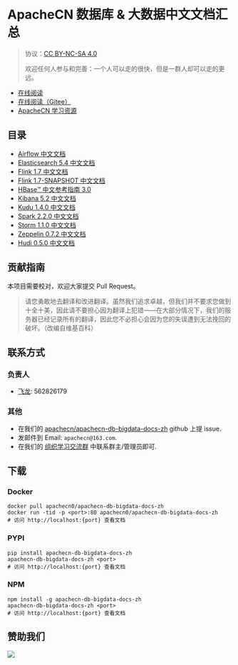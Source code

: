 # ApacheCN 数据库 &amp; 大数据中文文档汇总

> 协议：[CC BY-NC-SA 4.0](http://creativecommons.org/licenses/by-nc-sa/4.0/)
> 
> 欢迎任何人参与和完善：一个人可以走的很快，但是一群人却可以走的更远。

* [在线阅读](https://bddoc.apachecn.org)
* [在线阅读（Gitee）](https://apachecn.gitee.io/apachecn-db-bigdata-docs-zh/)
* [ApacheCN 学习资源](http://docs.apachecn.org/)

## 目录

+   [Airflow 中文文档](doc/airflow-doc-zh/SUMMARY.md)
+   [Elasticsearch 5.4 中文文档](doc/elasticsearch-54-doc-zh/SUMMARY.md)
+   [Flink 1.7 中文文档](doc/flink-17-doc-zh/SUMMARY.md)
+   [Flink 1.7-SNAPSHOT 中文文档](doc/flink-17snapshot-doc-zh/SUMMARY.md)
+   [HBase™ 中文参考指南 3.0](doc/hbase-30-doc-zh/SUMMARY.md)
+   [Kibana 5.2 中文文档](doc/kibana-52-doc-zh/SUMMARY.md)
+   [Kudu 1.4.0 中文文档](doc/kudu-140-doc-zh/SUMMARY.md)
+   [Spark 2.2.0 中文文档](doc/spark-220-doc-zh/SUMMARY.md)
+   [Storm 1.1.0 中文文档](doc/storm-110-doc-zh/SUMMARY.md)
+   [Zeppelin 0.7.2 中文文档](doc/zeppelin-072-doc-zh/SUMMARY.md)
+   [Hudi 0.5.0 中文文档](doc/hudi-050-doc-zh/SUMMARY.md)

## 贡献指南

本项目需要校对，欢迎大家提交 Pull Request。

> 请您勇敢地去翻译和改进翻译。虽然我们追求卓越，但我们并不要求您做到十全十美，因此请不要担心因为翻译上犯错——在大部分情况下，我们的服务器已经记录所有的翻译，因此您不必担心会因为您的失误遭到无法挽回的破坏。（改编自维基百科）

## 联系方式

### 负责人

* [飞龙](https://github.com/wizardforcel): 562826179

### 其他

*   在我们的 [apachecn/apachecn-db-bigdata-docs-zh](https://github.com/apachecn/apachecn-db-bigdata-docs-zh) github 上提 issue.
*   发邮件到 Email: `apachecn@163.com`.
*   在我们的 [组织学习交流群](http://www.apachecn.org/organization/348.html) 中联系群主/管理员即可.

## 下载

### Docker

```
docker pull apachecn0/apachecn-db-bigdata-docs-zh
docker run -tid -p <port>:80 apachecn0/apachecn-db-bigdata-docs-zh
# 访问 http://localhost:{port} 查看文档
```

### PYPI

```
pip install apachecn-db-bigdata-docs-zh
apachecn-db-bigdata-docs-zh <port>
# 访问 http://localhost:{port} 查看文档
```

### NPM

```
npm install -g apachecn-db-bigdata-docs-zh
apachecn-db-bigdata-docs-zh <port>
# 访问 http://localhost:{port} 查看文档
```

## 赞助我们

![](http://data.apachecn.org/img/about/donate.jpg)
